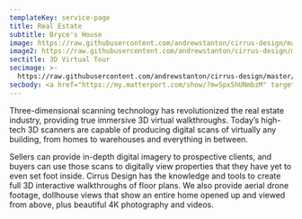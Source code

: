 ```yaml
---
templateKey: service-page
title: Real Estate
subtitle: Bryce's House
image: https://raw.githubusercontent.com/andrewstanton/cirrus-design/master/src/img/content/425-n-garry-dr-liberty-lake-living-room.jpg
image2: https://raw.githubusercontent.com/andrewstanton/cirrus-design/master/src/img/content/holiday-hills-living-room.jpg
sectitle: 3D Virtual Tour
secimage: >-
  https://raw.githubusercontent.com/andrewstanton/cirrus-design/master/src/img/content/north-holiday.jpg
secbody: <a href="https://my.matterport.com/show/?m=Spx5hUNmbzM" target="_blank">Click Here To See An Example Of The Services Cirrus Designs Can Provide</a>
---
```


Three-dimensional scanning technology has revolutionized the real estate industry, providing true immersive 3D virtual walkthroughs. Today’s high-tech 3D scanners are capable of producing digital scans of virtually any building, from homes to warehouses and everything in between.

Sellers can provide in-depth digital imagery to prospective clients, and buyers can use those scans to digitally view properties that they have yet to even set foot inside. Cirrus Design has the knowledge and tools to create full 3D interactive walkthroughs of floor plans. We also provide aerial drone footage, dollhouse views that show an entire home opened up and viewed from above, plus beautiful 4K photography and videos.
